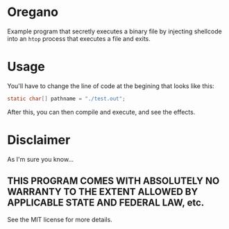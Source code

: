# Oregano

Example program that secretly executes a binary file by injecting
shellcode into an `htop` process that executes a file and exits.

# Usage

You'll have to change the line of code at the begining that looks
like this:

```c
static char[] pathname = "./test.out";
```

After this, you can then compile and execute, and see the effects.

# Disclaimer

As I'm sure you know...

THIS PROGRAM COMES WITH ABSOLUTELY NO WARRANTY TO THE EXTENT ALLOWED BY APPLICABLE STATE AND FEDERAL LAW, etc.
---

See the MIT license for more details.
